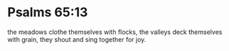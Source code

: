 # Psalms 65:13

the meadows clothe themselves with flocks, the valleys deck themselves with grain, they shout and sing together for joy.
